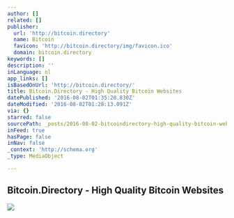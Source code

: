 ```yaml
---
author: []
related: []
publisher:
  url: 'http://bitcoin.directory'
  name: Bitcoin
  favicon: 'http://bitcoin.directory/img/favicon.ico'
  domain: bitcoin.directory
keywords: []
description: ''
inLanguage: nl
app_links: []
isBasedOnUrl: 'http://bitcoin.directory/'
title: Bitcoin.Directory - High Quality Bitcoin Websites
datePublished: '2016-08-02T01:35:20.830Z'
dateModified: '2016-08-02T01:28:13.091Z'
via: {}
starred: false
sourcePath: _posts/2016-08-02-bitcoindirectory-high-quality-bitcoin-websites.md
inFeed: true
hasPage: false
inNav: false
_context: 'http://schema.org'
_type: MediaObject

---
```

<article style=""><h1>Bitcoin.Directory - High Quality Bitcoin Websites</h1><img src="http://bitcoin.directory/img/logo.png" /></article>